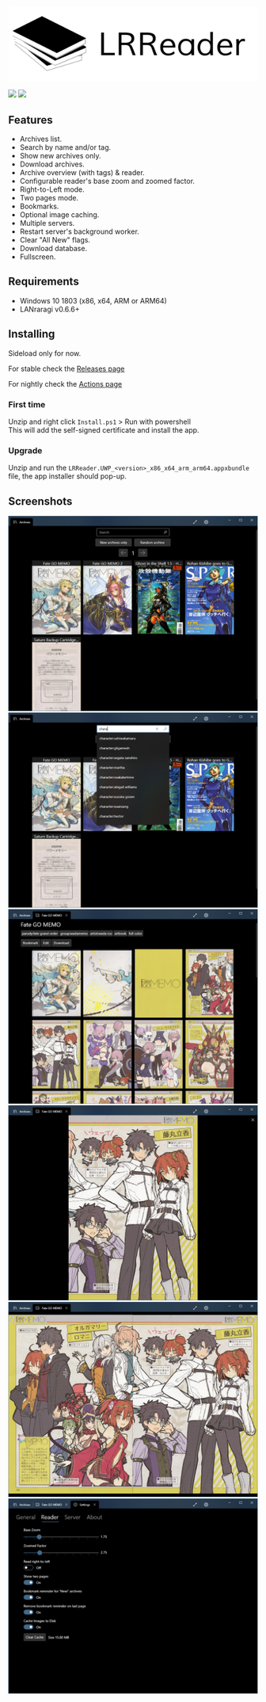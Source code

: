 ![Logo](.github/logo.png)

[<img src="https://github.com/Guerra24/LRReader/workflows/Continuous%20Delivery/badge.svg">](https://github.com/Guerra24/LRReader/actions?workflow=Continuous+Delivery)
[<img src="https://github.com/Guerra24/LRReader/workflows/Release%20Delivery/badge.svg">](https://github.com/Guerra24/LRReader/actions?workflow=Release+Delivery)

## Features
- Archives list.
- Search by name and/or tag.
- Show new archives only.
- Download archives.
- Archive overview (with tags) & reader.
- Configurable reader's base zoom and zoomed factor.
- Right-to-Left mode.
- Two pages mode.
- Bookmarks.
- Optional image caching.
- Multiple servers.
- Restart server's background worker.
- Clear "All New" flags.
- Download database.
- Fullscreen.

## Requirements

- Windows 10 1803 (x86, x64, ARM or ARM64)
- LANraragi v0.6.6+

## Installing
Sideload only for now. 

For stable check the [Releases page](https://github.com/Guerra24/LRReader/releases)

For nightly check the [Actions page](https://github.com/Guerra24/LRReader/actions?workflow=Continuous+Delivery)

### First time
Unzip and right click `Install.ps1` > Run with powershell<br>
This will add the self-signed certificate and install the app.

### Upgrade
Unzip and run the `LRReader.UWP_<version>_x86_x64_arm_arm64.appxbundle` file, the app installer should pop-up.

## Screenshots

![Main View](.github/screenshots/01.png)<br>
![Search](.github/screenshots/02.png)<br>
![Archive View](.github/screenshots/03.png)<br>
![Reader](.github/screenshots/04.png)<br>
![Reader two pages](.github/screenshots/04_1.png)<br>
![Settings](.github/screenshots/05.png)<br>

